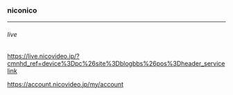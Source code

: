 ### niconico
---
###### live
https://live.nicovideo.jp/?cmnhd_ref=device%3Dpc%26site%3Dblogbbs%26pos%3Dheader_servicelink

https://account.nicovideo.jp/my/account



```
```

```
```

```
```


